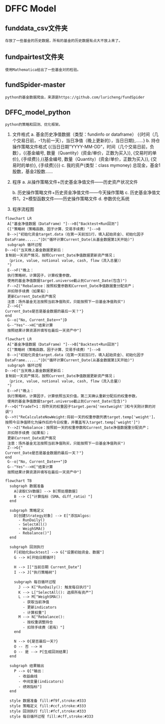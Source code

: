 # DFFC Model
##  funddata_csv文件夹
    存放了一些基金的历史数据，所有的基金的历史数据有点大不放上来了。
##  fundpairtest文件夹
    使用Mathematica给出了一些基金对的检验。
##  fundSpider-master
    python的基金数据爬虫，来源是https://github.com/luricheng/fundSpider
##  DFFC_model_python
    python的策略和回测、优化框架。
    
1. 文件格式
	a. 基金历史净值数据（类型：fundinfo or dataframe）
		{{时间（几个交易日前，-1为前一天），当日净值（晚上更新的），当日日期},......}
	b. 持仓操作策略文件格式
		{{当日日期"YYYY-MM-DD"，时间（几个交易日前，负数），{{基金编号, 数量（Quantity）(资金/单价，正数为买入)}, {交易时的单价}, {手续费}},{{基金编号, 数量（Quantity）(资金/单价，正数为买入)}, {交易时的单价}, {手续费}}}}
	c. 我的资产(类型：class mymoney)
		总现金，基金1股数，基金2股数......
2. 程序
	a. 从操作策略文件+历史基金净值文件——历史资产状况文件

	b. 历史操作策略文件+历史资金净值文件——今天操作策略
	c. 历史基金净值文件1，2+模型函数文件——历史操作策略文件
	d. 参数优化系统

3. 程序流程图
```mermaid
flowchart LR
 A["基金净值数据（DataFrame）"]-->B["Backtest+Run回测"]
 C["策略树（策略函数、因子计算、交易手续费）"]-->B
 B-->|"初始化资金target.data（在第一天前加1行，填入起始资金）、初始化因子DataFrame......"|D("循环计算Current_Date(从基金数据第1天开始)")
 subgraph 循环过程
D-->E("当天晚上基金数据更新后：
复制前一天资产情况，按照Current_Date净值数据更新资产情况；
 （price, value, notional value, cash, flow（流入总量））
 ")
 E-->F("晚上：
 执行策略树，计算因子，计算权重参数，
 使用的基金净值数据target.universe截止到Current_Date(包含)")
 F-->Z("Rebalance：按照权重参数和Current_Date净值数据重分配资产；
 并扣除手续费（如果有）；
 更新Current_Date资产情况
 注意：场外基金无法按照当前净值购买，只能按照下一日基金净值购买")
 Z-->G{"
Current_Date是否是基金数据的最后一天？"}
end
 G--o|"No, Current_Date++"|D
 G--"Yes"-->H["结束计算
 按照结果计算资源并填写在最后一天资产中"]
```

```mermaid
flowchart LR
 A["基金净值数据（DataFrame）"]-->B["Backtest+Run回测"]
 C["策略树（策略函数、因子计算、交易手续费）"]-->B
 B-->|"初始化资金target.data（在第一天前加1行，填入起始资金）、初始化因子DataFrame......"|D("循环计算Current_Date(从基金数据第1天开始)")
 subgraph 循环过程
D-->E("当天晚上基金数据更新后：
复制前一天资产情况，按照Current_Date净值数据更新资产情况；
 （price, value, notional value, cash, flow（流入总量））
 ")
 E-->F("晚上：
 执行策略树，计算因子，计算依照当天价值，第二天确认重新分配后的权重参数，
 使用的基金净值数据target.universe截止到Current_Date(包含)")
F-->Q("TradeT+1：将昨天的权重因子target.perm['nextweight']和今天刚计算的对调")
Q-->Y("ReCalculateNowWeight:将前一天的权重参数列表target.temp['weight']，按照今日净值转化为操作后的今日权重，并覆盖写入target.temp['weight']")
 Y-->Z("Rebalance：按照前一天的权重参数和Current_Date净值数据重分配资产；
 并扣除手续费（如果有）；
 更新Current_Date资产情况
 注意：场外基金无法按照当前净值购买，只能按照下一日基金净值购买")
 Z-->G{"
Current_Date是否是基金数据的最后一天？"}
end
 G--o|"No, Current_Date++"|D
 G--"Yes"-->H["结束计算
 按照结果计算资源并填写在最后一天资产中"]
```

```mermaid
flowchart TB
  subgraph 数据准备
    A[读取CSV数据] --> B[预处理数据]
    B --> C["计算指标（SMA、diff_ratio）"]
  end

  subgraph 策略定义
    D[创建Strategy对象] --> E["添加Algos:
      - RunDaily()
      - SelectAll()
      - WeighSMA()
      - Rebalance()"]
  end

  subgraph 回测执行
    F[初始化Backtest] --> G["设置初始资金、数据"]
    G --> H[开始日期循环]
    
    H --> I["当前日期 Current_Date"]
    I --> J["执行策略树"]
    
    subgraph 每日循环过程
      J --> K["RunDaily(): 触发每日执行"]
      K --> L["SelectAll(): 选择所有资产"]
      L --> M["WeighSMA():
        - 获取当前净值
        - 更新indicators
        - 计算权重"]
      M --> N["Rebalance():
        - 按权重调整持仓
        - 扣除手续费（若有）"]
    end
    
    N --> O{是否最后一天?}
    O -- 否 --> H
    O -- 是 --> P[生成回测结果]
  end

  subgraph 结果输出
    P --> Q["输出：
      - 收益曲线
      - 中间变量(indicators)
      - 绩效指标"]
  end

  style 数据准备 fill:#f9f,stroke:#333
  style 策略定义 fill:#ccf,stroke:#333
  style 回测执行 fill:#fcf,stroke:#333
  style 每日循环过程 fill:#cff,stroke:#333
  ```